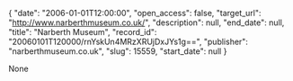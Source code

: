 {
  "date": "2006-01-01T12:00:00", 
  "open_access": false, 
  "target_url": "http://www.narberthmuseum.co.uk/", 
  "description": null, 
  "end_date": null, 
  "title": "Narberth Museum", 
  "record_id": "20060101T120000/rnYskUn4MRzXRUjDxJYs1g==", 
  "publisher": "narberthmuseum.co.uk", 
  "slug": 15559, 
  "start_date": null
}

None